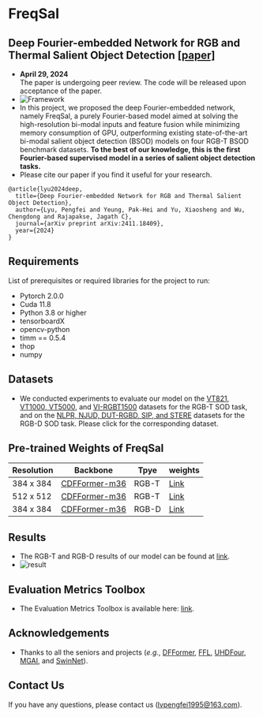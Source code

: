 # FreqSal
## Deep Fourier-embedded Network for RGB and Thermal Salient Object Detection [[paper]](https://arxiv.org/abs/2411.18409) 
- **April 29, 2024**  
  The paper is undergoing peer review. The code will be released upon acceptance of the paper.
- ![Framework]()
- In this project, we proposed the deep Fourier-embedded network, namely FreqSal, a purely Fourier-based model aimed at solving the high-resolution bi-modal inputs and feature fusion while minimizing memory consumption of GPU, outperforming existing state-of-the-art bi-modal salient object detection (BSOD) models on four RGB-T BSOD benchmark datasets. **To the best of our knowledge, this is the first Fourier-based supervised model in a series of salient object detection tasks.**
- Please cite our paper if you find it useful for your research.
```
@article{lyu2024deep,
  title={Deep Fourier-embedded Network for RGB and Thermal Salient Object Detection},
  author={Lyu, Pengfei and Yeung, Pak-Hei and Yu, Xiaosheng and Wu, Chengdong and Rajapakse, Jagath C},
  journal={arXiv preprint arXiv:2411.18409},
  year={2024}
}
```
## Requirements

List of prerequisites or required libraries for the project to run:

- Pytorch 2.0.0
- Cuda 11.8
- Python 3.8 or higher
- tensorboardX
- opencv-python
- timm == 0.5.4
- thop
- numpy

## Datasets
- We conducted experiments to evaluate our model on the [VT821, VT1000, VT5000](https://github.com/lz118/RGBT-Salient-Object-Detection), and [VI-RGBT1500](https://github.com/huanglm-me/VI-RGBT1500) datasets for the RGB-T SOD task, and on the [NLPR, NJUD, DUT-RGBD, SIP, and STERE](https://github.com/jiwei0921/RGBD-SOD-datasets) datasets for the RGB-D SOD task. Please click for the corresponding dataset.
 
## Pre-trained Weights of FreqSal

  Resolution  | Backbone | Tpye | weights
 ---- | ----- | ------ | ------ 
 384 x 384 | [CDFFormer-m36](https://github.com/okojoalg/dfformer/releases/download/weights/cdfformer_m36.pth) | RGB-T | [Link](https://pan.baidu.com/s/1NMvuPohsT1URkI529G013Q?pwd=umm4) 
 512 x 512 | [CDFFormer-m36](https://github.com/okojoalg/dfformer/releases/download/weights/cdfformer_m36.pth) | RGB-T | [Link]()
 384 x 384 | [CDFFormer-m36](https://github.com/okojoalg/dfformer/releases/download/weights/cdfformer_m36.pth) | RGB-D | [Link]()
 

## Results
- The RGB-T and RGB-D results of our model can be found at [link](https://pan.baidu.com/s/1tJMnR8cF_xH3i2aDy_662g?pwd=vuj4).
- ![result]()

## Evaluation Metrics Toolbox
- The Evaluation Metrics Toolbox is available here: [link](https://github.com/jiwei0921/Saliency-Evaluation-Toolbox).

## Acknowledgements
- Thanks to all the seniors and projects (*e.g.*, [DFFormer](https://github.com/okojoalg/dfformer), [FFL](https://github.com/EndlessSora/focal-frequency-loss), [UHDFour](https://li-chongyi.github.io/UHDFour/), [MGAI](https://github.com/huanglm-me/VI-RGBT1500), and [SwinNet](https://github.com/okojoalg/dfformer)).

## Contact Us
If you have any questions, please contact us (lvpengfei1995@163.com).
